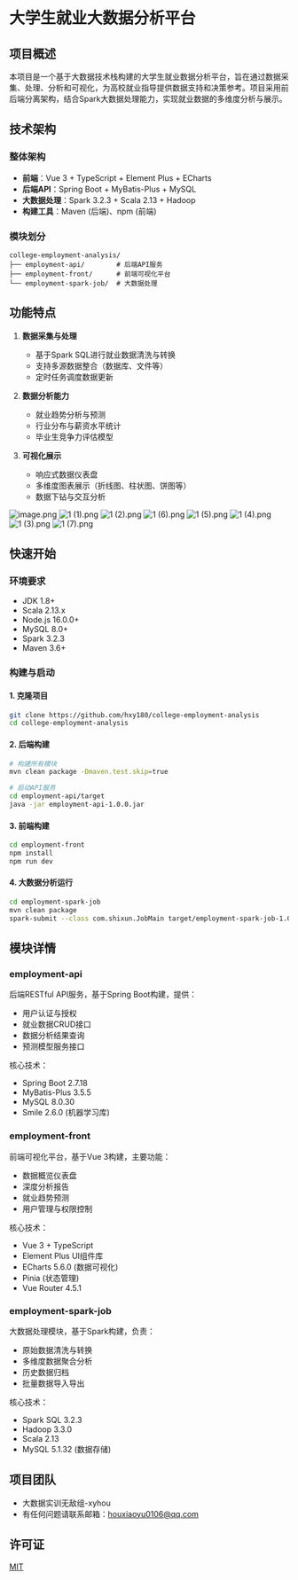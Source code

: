 # 大学生就业大数据分析平台

## 项目概述

本项目是一个基于大数据技术栈构建的大学生就业数据分析平台，旨在通过数据采集、处理、分析和可视化，为高校就业指导提供数据支持和决策参考。项目采用前后端分离架构，结合Spark大数据处理能力，实现就业数据的多维度分析与展示。


## 技术架构

### 整体架构
- **前端**：Vue 3 + TypeScript + Element Plus + ECharts
- **后端API**：Spring Boot + MyBatis-Plus + MySQL
- **大数据处理**：Spark 3.2.3 + Scala 2.13 + Hadoop
- **构建工具**：Maven (后端)、npm (前端)

### 模块划分
```
college-employment-analysis/
├── employment-api/        # 后端API服务
├── employment-front/      # 前端可视化平台
└── employment-spark-job/  # 大数据处理
```

## 功能特点

1. **数据采集与处理**
   - 基于Spark SQL进行就业数据清洗与转换
   - 支持多源数据整合（数据库、文件等）
   - 定时任务调度数据更新

2. **数据分析能力**
   - 就业趋势分析与预测
   - 行业分布与薪资水平统计
   - 毕业生竞争力评估模型

3. **可视化展示**
   - 响应式数据仪表盘
   - 多维度图表展示（折线图、柱状图、饼图等）
   - 数据下钻与交互分析

![image.png](employment-front/src/assets/image.png)
![1 (1).png](employment-front/src/assets/1%20%281%29.png)
![1 (2).png](employment-front/src/assets/1%20%282%29.png)
![1 (6).png](employment-front/src/assets/1%20%286%29.png)
![1 (5).png](employment-front/src/assets/1%20%285%29.png)
![1 (4).png](employment-front/src/assets/1%20%284%29.png)
![1 (3).png](employment-front/src/assets/1%20%283%29.png)
![1 (7).png](employment-front/src/assets/1%20%287%29.png)

## 快速开始

### 环境要求
- JDK 1.8+ 
- Scala 2.13.x
- Node.js 16.0.0+
- MySQL 8.0+
- Spark 3.2.3
- Maven 3.6+

### 构建与启动

#### 1. 克隆项目
```bash
git clone https://github.com/hxy180/college-employment-analysis
cd college-employment-analysis
```

#### 2. 后端构建
```bash
# 构建所有模块
mvn clean package -Dmaven.test.skip=true

# 启动API服务
cd employment-api/target
java -jar employment-api-1.0.0.jar
```

#### 3. 前端构建
```bash
cd employment-front
npm install
npm run dev
```

#### 4. 大数据分析运行
```bash
cd employment-spark-job
mvn clean package
spark-submit --class com.shixun.JobMain target/employment-spark-job-1.0.0.jar
```

## 模块详情

### employment-api
后端RESTful API服务，基于Spring Boot构建，提供：
- 用户认证与授权
- 就业数据CRUD接口
- 数据分析结果查询
- 预测模型服务接口

核心技术：
- Spring Boot 2.7.18
- MyBatis-Plus 3.5.5
- MySQL 8.0.30
- Smile 2.6.0 (机器学习库)

### employment-front
前端可视化平台，基于Vue 3构建，主要功能：
- 数据概览仪表盘
- 深度分析报告
- 就业趋势预测
- 用户管理与权限控制

核心技术：
- Vue 3 + TypeScript
- Element Plus UI组件库
- ECharts 5.6.0 (数据可视化)
- Pinia (状态管理)
- Vue Router 4.5.1

### employment-spark-job
大数据处理模块，基于Spark构建，负责：
- 原始数据清洗与转换
- 多维度数据聚合分析
- 历史数据归档
- 批量数据导入导出

核心技术：
- Spark SQL 3.2.3
- Hadoop 3.3.0
- Scala 2.13
- MySQL 5.1.32 (数据存储)

## 项目团队
- 大数据实训无敌组-xyhou
- 有任何问题请联系邮箱：houxiaoyu0106@qq.com

## 许可证
[MIT](LICENSE)

